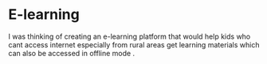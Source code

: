# E-learning
I was thinking of creating an e-learning platform that would help kids who cant access internet especially from rural areas get learning materials which can also be accessed in offline mode .
